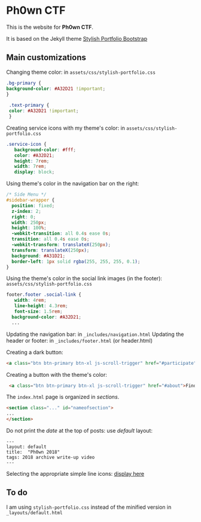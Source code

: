 # Ph0wn CTF

This is the website for **Ph0wn CTF**.

It is based on the Jekyll theme [Stylish Portfolio Bootstrap](https://vidhyav656.github.io/startbootstrap-stylish-portfolio-jekyll/)

## Main customizations

Changing theme color: in `assets/css/stylish-portfolio.css`

```css
.bg-primary {
background-color: #A32D21 !important;
}
 
 .text-primary {
 color: #A32D21 !important;
 }
```

Creating service icons with my theme's color: in `assets/css/stylish-portfolio.css`

```css
.service-icon {
   background-color: #fff;
   color: #A32D21;
   height: 7rem;
   width: 7rem;
   display: block;
```   

Using theme's color in the navigation bar on the right:

```css
/* Side Menu */
#sidebar-wrapper {
  position: fixed;
  z-index: 2;
  right: 0;
  width: 250px;
  height: 100%;
  -webkit-transition: all 0.4s ease 0s;
  transition: all 0.4s ease 0s;
  -webkit-transform: translateX(250px);
  transform: translateX(250px);
  background: #A31D21;
  border-left: 1px solid rgba(255, 255, 255, 0.1);
}
```

Using the theme's color in the social link images (in the footer): `assets/css/stylish-portfolio.css`

```css
footer.footer .social-link {
   width: 4rem;
   line-height: 4.3rem;
   font-size: 1.5rem;
  background-color: #A32D21;
  ...
```  


Updating the navigation bar: in `_includes/navigation.html`
Updating the header or footer: in `_includes/footer.html` (or header.html)

Creating a dark button:

```html
<a class="btn btn-primary btn-xl js-scroll-trigger" href="#participate">How to participate</a>
```

Creating a button with the theme's color:

```html
 <a class="btn btn-primary btn-xl js-scroll-trigger" href="#about">Find Out More</a>
``` 

The `index.html` page is organized in *sections*.

```html
<section class="..." id="nameofsection">
...
</section>
```

Do not print the *date* at the top of posts: use *default* layout:

```
---
layout: default
title:  "Ph0wn 2018"
tags: 2018 archive write-up video
---
```

Selecting the appropriate simple line icons: [display here](https://simplelineicons.github.io/)

## To do

I am using `stylish-portfolio.css` instead of the minified version in `_layouts/default.html`


